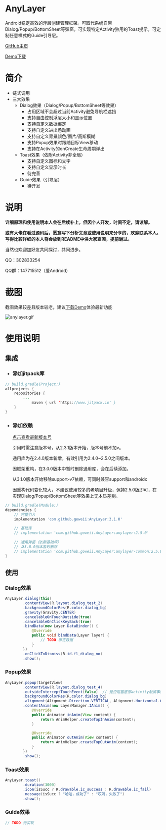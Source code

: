 # AnyLayer

Android稳定高效的浮层创建管理框架。可取代系统自带Dialog/Popup/BottomSheet等弹窗，可实现特定Activity独用的Toast提示，可定制任意样式的Guide引导层。

[GitHub主页](https://github.com/goweii/AnyLayer)

[Demo下载](https://github.com/goweii/AnyLayer/raw/master/app/release/app-release.apk)





# 简介

- 链式调用
- 三大效果
  - Dialog效果（Dialog/Popup/BottomSheet等效果）
    - 占用区域不会超过当前Activity避免导航栏遮挡
    - 支持自由控制浮层大小和显示位置
    - 支持自定义数据绑定
    - 支持自定义进出场动画
    - 支持自定义背景颜色/图片/高斯模糊
    - 支持Popup效果时跟随目标View移动
    - 支持在Activity的onCreate生命周期弹出
  - Toast效果（依附Activity非全局）
    - 支持自定义图标和文字
    - 支持自定义显示时长
    - 待完善
  - Guide效果（引导层）
    - 待开发






# 说明

**详细原理和使用说明本人会在后续补上，但因个人开发，时间不定，请谅解。**

**或有大佬在看过源码后，愿意写下分析文章或使用说明来分享的，欢迎联系本人。写得比较详细的本人将会放到README中供大家查阅，提前谢过。**

当然也欢迎加好友共同探讨，共同进步。

QQ：302833254

QQ群：147715512（爱Android）





# 截图

截图效果较差且版本较老，建议[下载Demo](https://github.com/goweii/AnyDialog/raw/master/app/release/app-release.apk)体验最新功能

![anylayer.gif](https://github.com/goweii/AnyLayer/blob/master/picture/demo.gif?raw=true)





# 使用说明

## 集成

- ### 添加jitpack库

```java
// build.gradle(Project:)
allprojects {
    repositories {
        ...
            maven { url 'https://www.jitpack.io' }
    }
}
```

- ### 添加依赖

  [点击查看最新版本号](https://github.com/goweii/AnyLayer/releases)
  
  引用时需注意版本号，从2.3.1版本开始，版本号前不加v。
  
  通用库为在2.4.0版本新增，有效引用为2.4.0~2.5.0之间版本。
  
  因框架重构，在3.0.0版本中暂时删除通用库，会在后续添加。
  
  从3.1.0版本开始移除support-v7依赖，可同时兼容support和androidx
  
  因重构代码变化较大，不建议使用较多的老项目升级，保持2.5.0版即可，在实现Dialog/Popup/BottomSheet等效果上无本质差别。
  
```groovy
// build.gradle(Module:)
dependencies {
    // 完整引入
    implementation 'com.github.goweii:AnyLayer:3.1.0'
    
    // 基础库
    // implementation 'com.github.goweii.AnyLayer:anylayer:2.5.0'
    
    // 通用弹窗（依赖基础库）
    // 从3.0.0版本暂时删除
    // implementation 'com.github.goweii.AnyLayer:anylayer-common:2.5.0'
}
```



## 使用

### Dialog效果

```java
AnyLayer.dialog(this)
        .contentView(R.layout.dialog_test_2)
        .backgroundColorRes(R.color.dialog_bg)
        .gravity(Gravity.CENTER)
        .cancelableOnTouchOutside(true)
        .cancelableOnClickKeyBack(true)
        .bindData(new Layer.DataBinder() {
            @Override
            public void bindData(Layer layer) {
                // TODO 绑定数据
            }
        })
        .onClickToDismiss(R.id.fl_dialog_no)
        .show();
```

### Popup效果

```java
AnyLayer.popup(targetView)
        .contentView(R.layout.dialog_test_4)
        .outsideInterceptTouchEvent(false)	// 是否阻塞底部activity触摸事件
        .backgroundColorRes(R.color.dialog_bg)
        .alignment(Alignment.Direction.VERTICAL, Alignment.Horizontal.CENTER, Alignment.Vertical.BELOW, true)
        .contentAnim(new LayerManager.IAnim() {
            @Override
            public Animator inAnim(View content) {
                return AnimHelper.createTopInAnim(content);
            }

            @Override
            public Animator outAnim(View content) {
                return AnimHelper.createTopOutAnim(content);
            }
        })
        .show();
```

### Toast效果

```java
AnyLayer.toast()
        .duration(3000)
        .icon(isSucc ? R.drawable.ic_success : R.drawable.ic_fail)
        .message(isSucc ? "哈哈，成功了" : "哎呀，失败了")
        .show();
```

### Guide效果

```java
// TODO 待实现
```



